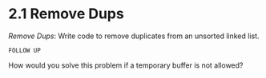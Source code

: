 # 2.1 Remove Dups

*Remove Dups*: Write code to remove duplicates from an unsorted linked list.

`FOLLOW UP`

How would you solve this problem if a temporary buffer is not allowed?
